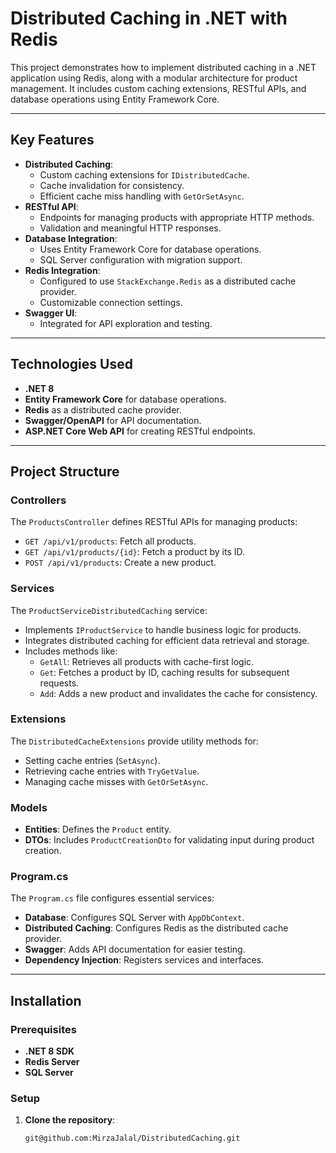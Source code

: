 # Distributed Caching in .NET with Redis

This project demonstrates how to implement distributed caching in a .NET application using Redis, along with a modular architecture for product management. It includes custom caching extensions, RESTful APIs, and database operations using Entity Framework Core.

---

## Key Features

- **Distributed Caching**:
  - Custom caching extensions for `IDistributedCache`.
  - Cache invalidation for consistency.
  - Efficient cache miss handling with `GetOrSetAsync`.
- **RESTful API**:
  - Endpoints for managing products with appropriate HTTP methods.
  - Validation and meaningful HTTP responses.
- **Database Integration**:
  - Uses Entity Framework Core for database operations.
  - SQL Server configuration with migration support.
- **Redis Integration**:
  - Configured to use `StackExchange.Redis` as a distributed cache provider.
  - Customizable connection settings.
- **Swagger UI**:
  - Integrated for API exploration and testing.

---

## Technologies Used

- **.NET 8**
- **Entity Framework Core** for database operations.
- **Redis** as a distributed cache provider.
- **Swagger/OpenAPI** for API documentation.
- **ASP.NET Core Web API** for creating RESTful endpoints.

---

## Project Structure

### **Controllers**

The `ProductsController` defines RESTful APIs for managing products:
- `GET /api/v1/products`: Fetch all products.
- `GET /api/v1/products/{id}`: Fetch a product by its ID.
- `POST /api/v1/products`: Create a new product.

### **Services**

The `ProductServiceDistributedCaching` service:
- Implements `IProductService` to handle business logic for products.
- Integrates distributed caching for efficient data retrieval and storage.
- Includes methods like:
  - `GetAll`: Retrieves all products with cache-first logic.
  - `Get`: Fetches a product by ID, caching results for subsequent requests.
  - `Add`: Adds a new product and invalidates the cache for consistency.

### **Extensions**

The `DistributedCacheExtensions` provide utility methods for:
- Setting cache entries (`SetAsync`).
- Retrieving cache entries with `TryGetValue`.
- Managing cache misses with `GetOrSetAsync`.

### **Models**

- **Entities**: Defines the `Product` entity.
- **DTOs**: Includes `ProductCreationDto` for validating input during product creation.

### **Program.cs**

The `Program.cs` file configures essential services:
- **Database**: Configures SQL Server with `AppDbContext`.
- **Distributed Caching**: Configures Redis as the distributed cache provider.
- **Swagger**: Adds API documentation for easier testing.
- **Dependency Injection**: Registers services and interfaces.

---

## Installation

### Prerequisites

- **.NET 8 SDK**
- **Redis Server** 
- **SQL Server**

### Setup

1. **Clone the repository**:
   ```bash
   git@github.com:MirzaJalal/DistributedCaching.git
   

